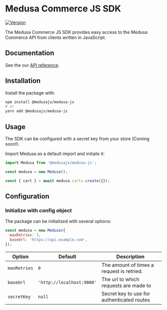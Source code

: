 # Medusa Commerce JS SDK

[![Version](https://img.shields.io/npm/v/stripe.svg)](https://www.npmjs.org/package/@medusajs/medusa-js)

The Medusa Commerce JS SDK provides easy access to the Medusa Commerce API from clients written in JavaScript.

## Documentation

See the our [API reference](https://docs.medusa-commerce.com/api/store).

## Installation

Install the package with:

```sh
npm install @medusajs/medusa-js
# or
yarn add @medusajs/medusa-js
```

## Usage

The SDK can be configured with a secret key from your store (Coming soon!).

Import Medusa as a default import and initiate it:

```js
import Medusa from '@medusajs/medusa-js';

const medusa = new Medusa();

const { cart } = await medusa.carts.create({});
```

## Configuration

### Initialize with config object

The package can be initialized with several options:

```js
const medusa = new Medusa({
  maxRetries: 3,
  baseUrl: 'https://api.example.com',
});
```

| Option       | Default                             | Description                               |
| ------------ | ----------------------------------- | ----------------------------------------- |
| `maxRetries` | `0`                                 | The amount of times a request is retried. |
| `baseUrl`    | `'http://localhost:9000'`           | The url to which requests are made to     |
| `secretKey`  | `null`                              | Secret key to use for authenticated routes    |
